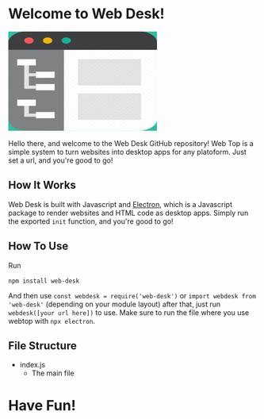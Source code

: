 # Welcome to Web Desk!

<img src="/Logo.jpg" alt="Web Desk Logo" width="300" height="200">

Hello there, and welcome to the Web Desk GitHub repository! Web Top is a simple system to turn websites
into desktop apps for any platoform. Just set a url, and you're good to go!

## How It Works

Web Desk is built with Javascript and [Electron](https://electronjs.org), which is a Javascript package
to render websites and HTML code as desktop apps. Simply run the exported ```init``` function, and you're good to go!

## How To Use

Run 
```
npm install web-desk
```
And then use ```const webdesk = require('web-desk')``` or ```import webdesk from 'web-desk'``` (depending on your module layout)
after that, just run ```webdesk([your url here])``` to use. Make sure to run the file where you use webtop with ```npx electron```.

## File Structure
- index.js
  - The main file
 
# Have Fun!

